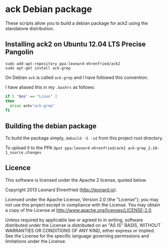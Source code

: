 # ack Debian package

These scripts allow you to build a debian package for ack2 using the standalone
distribution.

## Installing ack2 on Ubuntu 12.04 LTS Precise Pangolin

```
sudo add-apt-repository ppa:leonard-ehrenfried/ack2
sudo apt-get install ack-grep
```
On Debian `ack` is called `ack-grep` and I have followed this convention.

I have aliased this in my `.bashrc` as follows:

```bash
if [ "$os" == "Linux" ]
then
  alias ack="ack-grep"
fi
```

## Building the debian package

To build the package simply, `debuild -S -sd` from this project root directory.

To upload it to the PPA `dput ppa:leonard-ehrenfried/ack2 ack-grep_2.10-1_source.changes`

## Licence

This software is licensed under the Apache 2 license, quoted below.

Copyright 2013 Leonard Ehrenfried (http://leonard.io).

Licensed under the Apache License, Version 2.0 (the "License"); you may not use this project except in compliance with the License. You may obtain a copy of the License at http://www.apache.org/licenses/LICENSE-2.0.

Unless required by applicable law or agreed to in writing, software distributed under the License is distributed on an "AS IS" BASIS, WITHOUT WARRANTIES OR CONDITIONS OF ANY KIND, either express or implied. See the License for the specific language governing permissions and limitations under the License.
